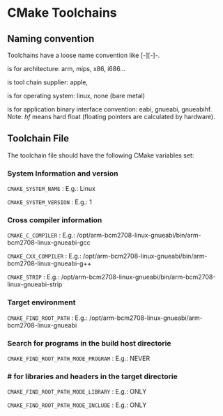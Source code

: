 # CMake Toolchains #

## Naming convention ## 

  Toolchains have a loose name convention like <arch>[-<vendor>][-<os>]-<abi>.

   *<arch>* is for architecture: arm, mips, x86, i686...

   *<vendor>* is tool chain supplier: apple,

   *<os>* is for operating system: linux, none (bare metal)

   *<abi>* is for application binary interface convention: eabi, gnueabi, gnueabihf. Note: *hf* means hard float (floating pointers are calculated by hardware). 

## Toolchain File ##

The toolchain file should have the following CMake variables set:

### System Information and version ###

`CMAKE_SYSTEM_NAME` : E.g.: Linux

`CMAKE_SYSTEM_VERSION` : E.g.: 1

### Cross compiler information ###

`CMAKE_C_COMPILER` : E.g.:   /opt/arm-bcm2708-linux-gnueabi/bin/arm-bcm2708-linux-gnueabi-gcc

`CMAKE_CXX_COMPILER` : E.g.: /opt/arm-bcm2708-linux-gnueabi/bin/arm-bcm2708-linux-gnueabi-g++

`CMAKE_STRIP` : E.g.: /opt/arm-bcm2708-linux-gnueabi/bin/arm-bcm2708-linux-gnueabi-strip

### Target environment ###

`CMAKE_FIND_ROOT_PATH` : E.g.:  /opt/arm-bcm2708-linux-gnueabi/arm-bcm2708-linux-gnueabi

### Search for programs in the build host directorie ###

`CMAKE_FIND_ROOT_PATH_MODE_PROGRAM` : E.g.: NEVER

### # for libraries and headers in the target directorie ###

`CMAKE_FIND_ROOT_PATH_MODE_LIBRARY` : E.g.: ONLY

`CMAKE_FIND_ROOT_PATH_MODE_INCLUDE` : E.g.: ONLY
 
